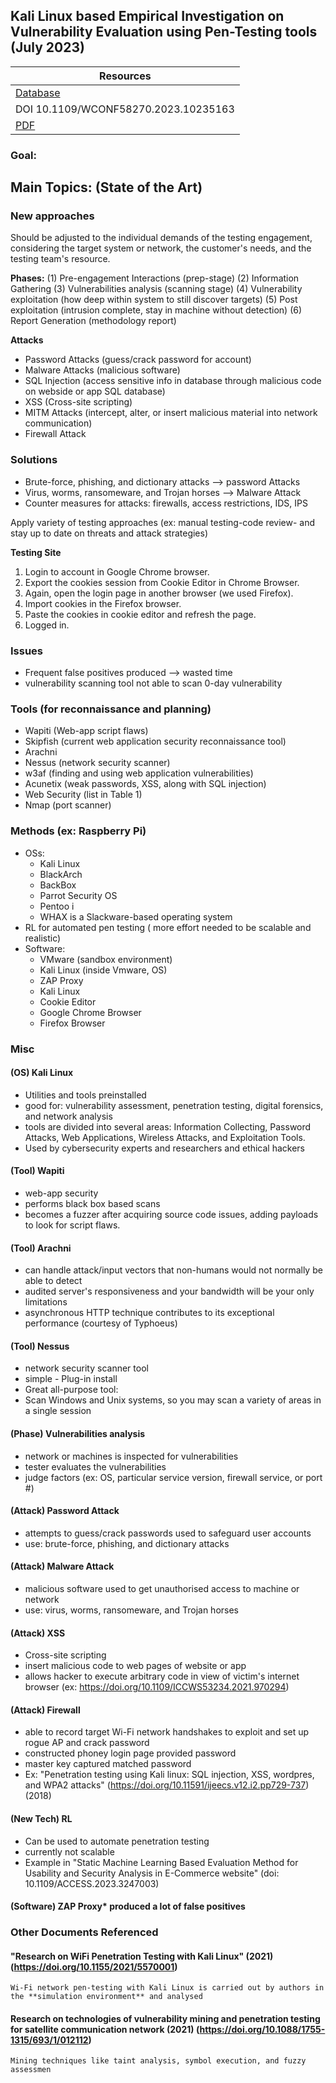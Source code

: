 ## Kali Linux based Empirical Investigation on Vulnerability Evaluation using Pen-Testing tools (July 2023)

| Resources	|
|----------|
| [Database](https://doi-org.ezproxy.semo.edu:2443/10.1109/WCONF58270.2023.10235163) |
| DOI  10.1109/WCONF58270.2023.10235163 |
| [PDF](https://ieeexplore-ieee-org.ezproxy.semo.edu:2443/stamp/stamp.jsp?tp=&arnumber=10235163) |
	
### Goal: 
	
	
## Main Topics: (State of the Art)

### New approaches

Should be adjusted to the individual demands of the testing engagement, considering the target system or network, the customer's needs, and the testing team's resource. 

**Phases:**
(1) Pre-engagement Interactions (prep-stage)
(2) Information Gathering
(3) Vulnerabilities analysis (scanning stage)
(4) Vulnerability exploitation (how deep within system to still discover targets)
(5) Post exploitation (intrusion complete, stay in machine without detection)
(6) Report Generation (methodology report)


**Attacks**
* Password Attacks (guess/crack password for account)
* Malware Attacks (malicious software)
* SQL Injection (access sensitive info in database through malicious code on webside or app SQL database)
* XSS (Cross-site scripting)
* MITM Attacks (intercept, alter, or insert malicious material into network communication)
* Firewall Attack


### Solutions
* Brute-force, phishing, and dictionary attacks --> password Attacks
* Virus, worms, ransomeware, and Trojan horses --> Malware Attack
* Counter measures for attacks: firewalls, access restrictions, IDS, IPS

Apply variety of testing approaches (ex: manual testing-code review- and stay up to date on threats and attack strategies)

**Testing Site**
1. Login to account in Google Chrome browser.
2. Export the cookies session from Cookie Editor in
Chrome Browser.
3. Again, open the login page in another browser (we
used Firefox).
4. Import cookies in the Firefox browser.
5. Paste the cookies in cookie editor and refresh the page.
6. Logged in.

### Issues
* Frequent false positives produced --> wasted time
* vulnerability scanning tool not able to scan 0-day vulnerability

### Tools (for reconnaissance and planning)
* Wapiti (Web-app script flaws)
* Skipfish (current web application security reconnaissance tool)
* Arachni
* Nessus (network security scanner)
* w3af (finding and using web application vulnerabilities)
* Acunetix (weak passwords, XSS, along with SQL injection)
* Web Security (list in Table 1)
* Nmap (port scanner)
		
### Methods (ex: Raspberry Pi)
* OSs:
	* Kali Linux
	* BlackArch
	* BackBox
	* Parrot Security OS
	* Pentoo i
	* WHAX is a Slackware-based operating system
* RL for automated pen testing ( more effort needed to be scalable and realistic) 
* Software:
	* VMware (sandbox environment)
	* Kali Linux (inside Vmware, OS)
	* ZAP Proxy
	* Kali Linux
	* Cookie Editor
	* Google Chrome Browser
	* Firefox Browser

### Misc

#### (OS) Kali Linux
* Utilities and tools preinstalled
* good for: vulnerability assessment, penetration testing, digital forensics, and network analysis
* tools are divided into several areas: Information Collecting, Password Attacks, Web Applications, Wireless Attacks, and Exploitation Tools. 
* Used by cybersecurity experts and researchers and ethical hackers

#### (Tool) Wapiti
* web-app security
* performs black box based scans
* becomes a fuzzer after acquiring source code issues, adding payloads to look for script flaws. 

#### (Tool) Arachni
* can handle attack/input vectors that non-humans would not normally be able to detect
* audited server's responsiveness and your bandwidth will be your only limitations
* asynchronous HTTP technique contributes to its exceptional performance (courtesy of Typhoeus)

#### (Tool) Nessus
*  network security scanner tool
* simple - Plug-in install
* Great all-purpose tool:
* Scan Windows and Unix systems, so you may scan a variety of areas in a single session

#### (Phase) Vulnerabilities analysis
* network or machines is inspected for vulnerabilities
* tester evaluates the vulnerabilities
* judge factors (ex: OS, particular service version, firewall service, or port #)

#### (Attack) Password Attack
* attempts to guess/crack passwords used to safeguard user accounts
* use: brute-force, phishing, and dictionary attacks

#### (Attack) Malware Attack
* malicious software used to get unauthorised access to machine or network
* use: virus, worms, ransomeware, and Trojan horses

#### (Attack) XSS
* Cross-site scripting
* insert malicious code to web pages of website or app
* allows hacker to execute arbitrary code in view of victim's internet browser (ex: https://doi.org/10.1109/ICCWS53234.2021.970294)

#### (Attack) Firewall
* able to record target Wi-Fi network handshakes to exploit and set up rogue AP and crack password
* constructed phoney login page provided password
* master key captured matched password
* Ex: "Penetration testing using Kali linux: SQL injection, XSS, wordpres, and WPA2 attacks" (https://doi.org/10.11591/ijeecs.v12.i2.pp729-737) (2018)

#### (New Tech) RL
* Can be used to automate penetration testing 
* currently not scalable 
* Example in "Static Machine Learning Based Evaluation Method for Usability and Security Analysis in E-Commerce website" (doi: 10.1109/ACCESS.2023.3247003)

#### (Software) ZAP Proxy* produced a lot of false positives

### Other Documents Referenced

#### "Research on WiFi Penetration Testing with Kali Linux" (2021) (https://doi.org/10.1155/2021/5570001)
	Wi-Fi network pen-testing with Kali Linux is carried out by authors in the **simulation environment** and analysed
	
#### Research on technologies of vulnerability mining and penetration testing for satellite communication network (2021) (https://doi.org/10.1088/1755-1315/693/1/012112)
	Mining techniques like taint analysis, symbol execution, and fuzzy assessmen